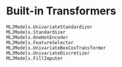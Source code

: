 # Built-in Transformers

```@docs
MLJModels.UnivariateStandardizer
MLJModels.Standardizer
MLJModels.OneHotEncoder
MLJModels.FeatureSelector
MLJModels.UnivariateBoxCoxTransformer
MLJModels.UnivariateDiscretizer
MLJModels.FillImputer
```
